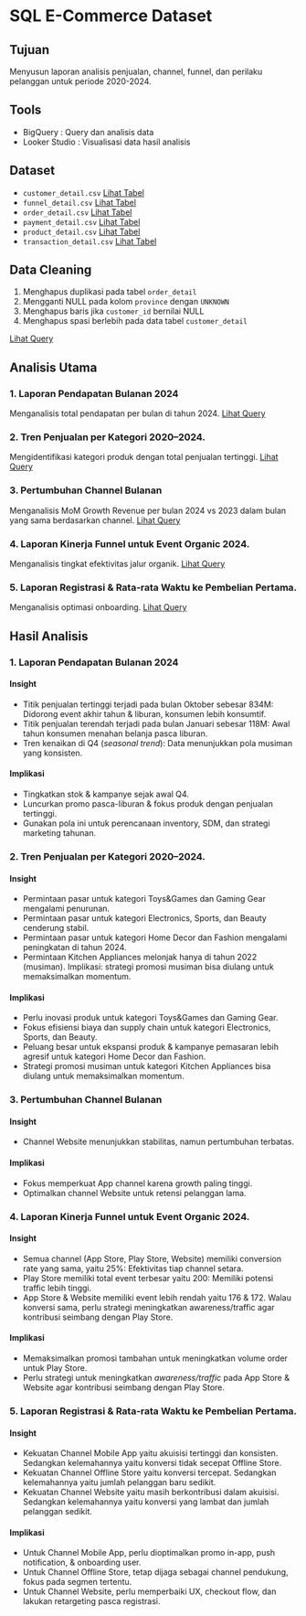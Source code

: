 # SQL E-Commerce Dataset

## Tujuan 
Menyusun laporan analisis penjualan, channel, funnel, dan perilaku pelanggan untuk periode 2020-2024.

## Tools 
- BigQuery : Query dan analisis data
- Looker Studio : Visualisasi data hasil analisis

## Dataset
- `customer_detail.csv` [Lihat Tabel](data/customer_detail.csv)
- `funnel_detail.csv` [Lihat Tabel](data/funnel_detail.csv)
- `order_detail.csv` [Lihat Tabel](data/order_detail.csv)
- `payment_detail.csv` [Lihat Tabel](data/payment_detail.csv)
- `product_detail.csv` [Lihat Tabel](data/product_detail.csv)
- `transaction_detail.csv` [Lihat Tabel](data/transaction_detail.csv)

## Data Cleaning
1. Menghapus duplikasi pada tabel `order_detail`
2. Mengganti NULL pada kolom `province` dengan `UNKNOWN`
3. Menghapus baris jika `customer_id` bernilai NULL
4. Menghapus spasi berlebih pada data tabel `customer_detail`

[Lihat Query](sql/01_cleaning.sql)

## Analisis Utama
### 1. Laporan Pendapatan Bulanan 2024
Menganalisis total pendapatan per bulan di tahun 2024. [Lihat Query](sql/02_monthly_total_revenue.sql)

### 2. Tren Penjualan per Kategori 2020–2024.
Mengidentifikasi kategori produk dengan total penjualan tertinggi. [Lihat Query](sql/03_sales_trend_by_category.sql)

### 3. Pertumbuhan Channel Bulanan 
Menganalisis MoM Growth Revenue per bulan 2024 vs 2023 dalam bulan yang sama berdasarkan channel. [Lihat Query](sql/04_monthly_channel_growth.sql)

### 4. Laporan Kinerja Funnel untuk Event Organic 2024.
Menganalisis tingkat efektivitas jalur organik. [Lihat Query](sql/05_effectiveness_of_organic_events.sql)

### 5. Laporan Registrasi & Rata-rata Waktu ke Pembelian Pertama.
Menganalisis optimasi onboarding. [Lihat Query](sql/06_customer_onboarding_optimization.sql)

## Hasil Analisis
### 1. Laporan Pendapatan Bulanan 2024
#### Insight 
- Titik penjualan tertinggi terjadi pada bulan Oktober sebesar 834M: Didorong event akhir tahun & liburan, konsumen lebih konsumtif.
- Titik penjualan terendah terjadi pada bulan Januari sebesar 118M: Awal tahun konsumen menahan belanja pasca liburan.
- Tren kenaikan di Q4 (_seasonal trend_): Data menunjukkan pola musiman yang konsisten.
#### Implikasi
- Tingkatkan stok & kampanye sejak awal Q4.
- Luncurkan promo pasca-liburan & fokus produk dengan penjualan tertinggi.
- Gunakan pola ini untuk perencanaan inventory, SDM, dan strategi marketing tahunan.
  
### 2. Tren Penjualan per Kategori 2020–2024.
#### Insight
- Permintaan pasar untuk kategori Toys&Games dan Gaming Gear mengalami penurunan.
- Permintaan pasar untuk kategori Electronics, Sports, dan Beauty cenderung stabil.
- Permintaan pasar untuk kategori Home Decor dan Fashion mengalami peningkatan di tahun 2024.
- Permintaan Kitchen Appliances melonjak hanya di tahun 2022 (musiman). Implikasi: strategi promosi musiman bisa diulang untuk memaksimalkan momentum.
#### Implikasi 
- Perlu inovasi produk untuk kategori Toys&Games dan Gaming Gear.
- Fokus efisiensi biaya dan supply chain untuk kategori Electronics, Sports, dan Beauty.
- Peluang besar untuk ekspansi produk & kampanye pemasaran lebih agresif untuk kategori Home Decor dan Fashion.
- Strategi promosi musiman untuk kategori Kitchen Appliances bisa diulang untuk memaksimalkan momentum.
  
### 3. Pertumbuhan Channel Bulanan 
#### Insight
- Channel Website menunjukkan stabilitas, namun pertumbuhan terbatas.
#### Implikasi
- Fokus memperkuat App channel karena growth paling tinggi.
- Optimalkan channel Website untuk retensi pelanggan lama.
  
### 4. Laporan Kinerja Funnel untuk Event Organic 2024.
#### Insight
- Semua channel (App Store, Play Store, Website) memiliki conversion rate yang sama, yaitu 25%: Efektivitas tiap channel setara.
- Play Store memiliki total event terbesar yaitu 200: Memiliki potensi traffic lebih tinggi. 
- App Store & Website memiliki event lebih rendah yaitu 176 & 172. Walau konversi sama, perlu strategi meningkatkan awareness/traffic agar kontribusi seimbang dengan Play Store.
#### Implikasi
- Memaksimalkan promosi tambahan untuk meningkatkan volume order untuk Play Store.
- Perlu strategi untuk meningkatkan _awareness/traffic_ pada App Store & Website agar kontribusi seimbang dengan Play Store.

### 5. Laporan Registrasi & Rata-rata Waktu ke Pembelian Pertama.
#### Insight
- Kekuatan Channel Mobile App yaitu akuisisi tertinggi dan konsisten. Sedangkan kelemahannya yaitu konversi tidak secepat Offline Store.
- Kekuatan Channel Offline Store yaitu konversi tercepat. Sedangkan kelemahannya yaitu jumlah pelanggan baru sedikit.
- Kekuatan Channel Website yaitu masih berkontribusi dalam akuisisi. Sedangkan kelemahannya yaitu konversi yang lambat dan jumlah pelanggan sedikit.
#### Implikasi
- Untuk Channel Mobile App, perlu dioptimalkan promo in-app, push notification, & onboarding user.
- Untuk Channel Offline Store, tetap dijaga sebagai channel pendukung, fokus pada segmen tertentu.
- Untuk Channel Website, perlu memperbaiki UX, checkout flow, dan lakukan retargeting pasca registrasi.
